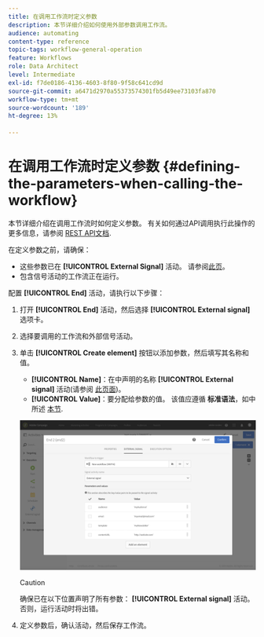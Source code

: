 ```yaml
---
title: 在调用工作流时定义参数
description: 本节详细介绍如何使用外部参数调用工作流。
audience: automating
content-type: reference
topic-tags: workflow-general-operation
feature: Workflows
role: Data Architect
level: Intermediate
exl-id: f7de0186-4136-4603-8f80-9f58c641cd9d
source-git-commit: a6471d2970a55373574301fb5d49ee73103fa870
workflow-type: tm+mt
source-wordcount: '189'
ht-degree: 13%

---
```


# 在调用工作流时定义参数 {#defining-the-parameters-when-calling-the-workflow}

本节详细介绍在调用工作流时如何定义参数。 有关如何通过API调用执行此操作的更多信息，请参阅 [REST API文档](../../api/using/triggering-a-signal-activity.md).

在定义参数之前，请确保：

* 这些参数已在 **[!UICONTROL External Signal]** 活动。 请参阅[此页](../../automating/using/declaring-parameters-external-signal.md)。
* 包含信号活动的工作流正在运行。

配置 **[!UICONTROL End]** 活动，请执行以下步骤：

1. 打开 **[!UICONTROL End]** 活动，然后选择 **[!UICONTROL External signal]** 选项卡。
1. 选择要调用的工作流和外部信号活动。
1. 单击 **[!UICONTROL Create element]** 按钮以添加参数，然后填写其名称和值。

   * **[!UICONTROL Name]**：在中声明的名称 **[!UICONTROL External signal]** 活动(请参阅 [此页面](../../automating/using/declaring-parameters-external-signal.md))。
   * **[!UICONTROL Value]**：要分配给参数的值。 该值应遵循 **标准语法**，如中所述 [本节](../../automating/using/advanced-expression-editing.md#standard-syntax).

   ![](assets/extsignal_definingparameters_2.png)

   >[!CAUTION]
   >
   >确保已在以下位置声明了所有参数： **[!UICONTROL External signal]** 活动。 否则，运行活动时将出错。

1. 定义参数后，确认活动，然后保存工作流。
